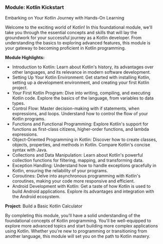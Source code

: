 ### Module: Kotlin Kickstart

Embarking on Your Kotlin Journey with Hands-On Learning

Welcome to the exciting world of Kotlin! In this foundational module, we'll take you through the essential concepts and skills that will lay the groundwork for your successful journey as a Kotlin developer. From understanding the basics to exploring advanced features, this module is your gateway to becoming proficient in Kotlin programming.

**Module Highlights:**

- Introduction to Kotlin: Learn about Kotlin's history, its advantages over other languages, and its relevance in modern software development.
- Setting Up Your Kotlin Environment: Get started with installing Kotlin, setting up a development environment, and creating your first Kotlin project.
- Your First Kotlin Program: Dive into writing, compiling, and executing Kotlin code. Explore the basics of the language, from variables to data types.
- Control Flow: Master decision-making with if statements, when expressions, and loops. Understand how to control the flow of your Kotlin programs.
- Functions and Functional Programming: Explore Kotlin's support for functions as first-class citizens, higher-order functions, and lambda expressions.
- Object-Oriented Programming in Kotlin: Discover how to create classes, objects, properties, and methods in Kotlin. Compare Kotlin's concise syntax with Java.
- Collections and Data Manipulation: Learn about Kotlin's powerful collection functions for filtering, mapping, and transforming data.
- Exception Handling: Understand how to handle exceptions gracefully in Kotlin, ensuring the reliability of your programs.
- Coroutines: Delve into asynchronous programming with Kotlin's coroutines, making your code more responsive and efficient.
- Android Development with Kotlin: Get a taste of how Kotlin is used to build Android applications. Explore its advantages and integration with the Android ecosystem.

**Project:** Build a Basic Kotlin Calculator

By completing this module, you'll have a solid understanding of the foundational concepts of Kotlin programming. You'll be well-equipped to explore more advanced topics and start building more complex applications using Kotlin. Whether you're new to programming or transitioning from another language, this module will set you on the path to Kotlin mastery.
